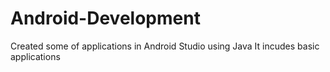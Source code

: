 # Android-Development
Created some of applications in Android Studio using Java
It incudes basic applications
